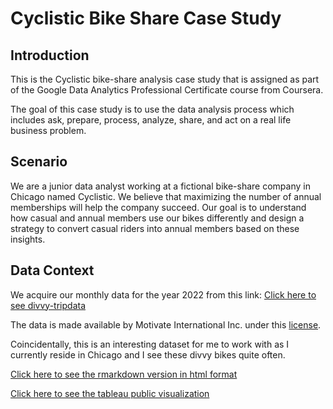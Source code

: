 # Cyclistic Bike Share Case Study

## Introduction

This is the Cyclistic bike-share analysis case study that is assigned as part of the Google Data Analytics Professional Certificate course from Coursera.

The goal of this case study is to use the data analysis process which includes ask, prepare, process, analyze, share, and act on a real life business problem.

## Scenario

We are a junior data analyst working at a fictional bike-share company in Chicago named Cyclistic. We believe that maximizing the number of annual memberships will help the company succeed. Our goal is to understand how casual and annual members use our bikes differently and design a strategy to convert casual riders into annual members based on these insights.

## Data Context

We acquire our monthly data for the year 2022 from this link: [Click here to see divvy-tripdata](https://divvy-tripdata.s3.amazonaws.com/index.html)

The data is made available by Motivate International Inc. under this [license](https://ride.divvybikes.com/data-license-agreement).



Coincidentally, this is an interesting dataset for me to work with as I currently reside in Chicago and I see these divvy bikes quite often.

[Click here to see the rmarkdown version in html format](https://rawcdn.githack.com/mzhao3333/projects/d3a1851fe8c4a34329048032f8786845866a7a4b/Cyclistic%20Bike%20Share%20Case%20Study/R%20Scripts/Cyclistic-Bike-Share-Case-Study-GitHub.html)

[Click here to see the tableau public visualization](https://public.tableau.com/app/profile/michael.zhao5952/viz/CyclisticBikeShareCaseStudy2022/TitlePage)
